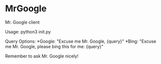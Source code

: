 MrGoogle
========

Mr. Google client

Usage: python3 init.py

Query Options:
  *Google: "Excuse me Mr. Google, {query}"
  *Bing: "Excuse me Mr. Google, please bing this for me: {query}"

Remember to ask Mr. Google nicely!
